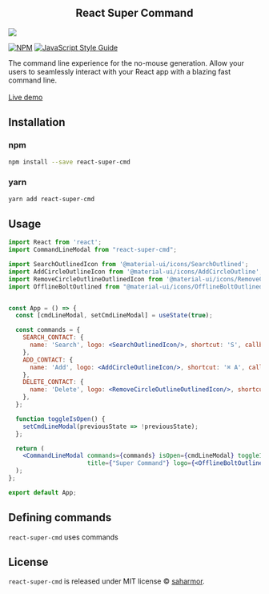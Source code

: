 <p align="center">
  <h2 align="center">React Super Command</h2>
  <img src="https://i.ibb.co/FYWBRSb/Screenshot-2020-12-16-at-16-42-30.png"/><br/>
</p>

[![NPM](https://img.shields.io/npm/v/react-super-cmd.svg)](https://www.npmjs.com/package/react-super-cmd) [![JavaScript Style Guide](https://img.shields.io/badge/code_style-standard-brightgreen.svg)](https://standardjs.com)

The command line experience for the no-mouse generation.
Allow your users to seamlessly interact with your React app with a blazing fast command line.
<br><br>
[Live demo]()
## Installation

### npm

```bash
npm install --save react-super-cmd
```

### yarn

```bash
yarn add react-super-cmd
```

## Usage

```jsx
import React from 'react';
import CommandLineModal from "react-super-cmd";

import SearchOutlinedIcon from '@material-ui/icons/SearchOutlined';
import AddCircleOutlineIcon from '@material-ui/icons/AddCircleOutline';
import RemoveCircleOutlineOutlinedIcon from '@material-ui/icons/RemoveCircleOutlineOutlined';
import OfflineBoltOutlined from "@material-ui/icons/OfflineBoltOutlined";


const App = () => {
  const [cmdLineModal, setCmdLineModal] = useState(true);

  const commands = {
    SEARCH_CONTACT: {
      name: 'Search', logo: <SearchOutlinedIcon/>, shortcut: 'S', callback: () => console.log('search')
    },
    ADD_CONTACT: {
      name: 'Add', logo: <AddCircleOutlineIcon/>, shortcut: '⌘ A', callback: () => console.log('add')
    },
    DELETE_CONTACT: {
      name: 'Delete', logo: <RemoveCircleOutlineOutlinedIcon/>, shortcut: '⌘ D', callback: () => console.log('delete')
    },
  };

  function toggleIsOpen() {
    setCmdLineModal(previousState => !previousState);
  };

  return (
    <CommandLineModal commands={commands} isOpen={cmdLineModal} toggleIsModalOpen={toggleIsOpen}
                      title={"Super Command"} logo={<OfflineBoltOutlined/>}/>
  );
};

export default App;
```

## Defining commands

`react-super-cmd` uses commands

## License

`react-super-cmd` is released under MIT license © [saharmor](https://github.com/saharmor).
